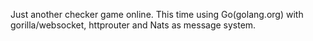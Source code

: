 Just another checker game online. This time using Go(golang.org) with gorilla/websocket, httprouter and Nats as message system.
